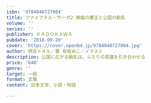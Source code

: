 ```yaml
---
isbn: '9784040727004'
title: ファイフテル・サーガ2 再臨の魔王と公国の動乱
volume: ''
series: ''
publisher: ＫＡＤＯＫＡＷＡ
pubdate: '2018-09-20'
cover: 'https://cover.openbd.jp/9784040727004.jpg'
author: 師走トオル／著 有坂あこ／イラスト
description: 公国に広がる動乱は、ふたりの英雄を引き合わせる
price: '640'
genre: ''
target: 一般
format: 文庫
content: 日本文学、小説・物語

---
```

